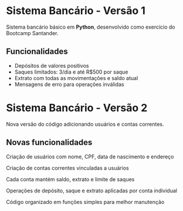 #  Sistema Bancário - Versão 1

Sistema bancário básico em **Python**, desenvolvido como exercício do Bootcamp Santander.

##  Funcionalidades
- Depósitos de valores positivos
- Saques limitados: 3/dia e até R$500 por saque
- Extrato com todas as movimentações e saldo atual
- Mensagens de erro para operações inválidas

# Sistema Bancário - Versão 2

Nova versão do código adicionando usuários e contas correntes.

## Novas funcionalidades

Criação de usuários com nome, CPF, data de nascimento e endereço

Criação de contas correntes vinculadas a usuários

Cada conta mantém saldo, extrato e limite de saques

Operações de depósito, saque e extrato aplicadas por conta individual

Código organizado em funções simples para melhor manutenção
